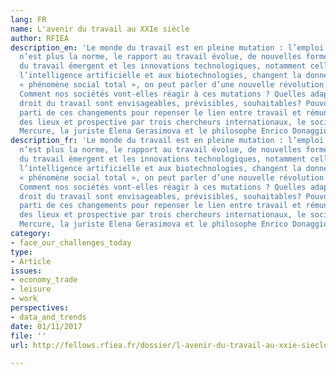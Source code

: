 ```yaml
---
lang: FR
name: L'avenir du travail au XXIe siècle
author: RFIEA
description_en: 'Le monde du travail est en pleine mutation : l’emploi fixe et à vie
  n’est plus la norme, le rapport au travail évolue, de nouvelles formes d’organisations
  du travail émergent et les innovations technologiques, notamment celles liées à
  l’intelligence artificielle et aux biotechnologies, changent la donne. Face à ce
  « phénomène social total », on peut parler d’une nouvelle révolution post-industrielle.
  Comment nos sociétés vont-elles réagir à ces mutations ? Quelles adaptations du
  droit du travail sont envisageables, prévisibles, souhaitables? Pouvons-nous tirer
  parti de ces changements pour repenser le lien entre travail et rémunération ? État
  des lieux et prospective par trois chercheurs internationaux, le sociologue Daniel
  Mercure, la juriste Elena Gerasimova et le philosophe Enrico Donaggio.'
description_fr: 'Le monde du travail est en pleine mutation : l’emploi fixe et à vie
  n’est plus la norme, le rapport au travail évolue, de nouvelles formes d’organisations
  du travail émergent et les innovations technologiques, notamment celles liées à
  l’intelligence artificielle et aux biotechnologies, changent la donne. Face à ce
  « phénomène social total », on peut parler d’une nouvelle révolution post-industrielle.
  Comment nos sociétés vont-elles réagir à ces mutations ? Quelles adaptations du
  droit du travail sont envisageables, prévisibles, souhaitables? Pouvons-nous tirer
  parti de ces changements pour repenser le lien entre travail et rémunération ? État
  des lieux et prospective par trois chercheurs internationaux, le sociologue Daniel
  Mercure, la juriste Elena Gerasimova et le philosophe Enrico Donaggio.'
category:
- face_our_challenges_today
type:
- Article
issues:
- economy_trade
- leisure
- work
perspectives:
- data_and_trends
date: 01/11/2017
file: ''
url: http://fellows.rfiea.fr/dossier/l-avenir-du-travail-au-xxie-siecle

---
```

